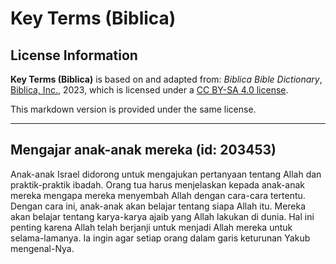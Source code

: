 # Key Terms (Biblica)

## License Information

**Key Terms (Biblica)** is based on and adapted from: _Biblica Bible Dictionary_, [Biblica, Inc.](https://www.biblica.com/), 2023, which is licensed under a [CC BY-SA 4.0 license](https://creativecommons.org/licenses/by-sa/4.0/legalcode.en).

This markdown version is provided under the same license.



--------------------------------

## Mengajar anak-anak mereka (id: 203453)

Anak\-anak Israel didorong untuk mengajukan pertanyaan tentang Allah dan praktik\-praktik ibadah. Orang tua harus menjelaskan kepada anak\-anak mereka mengapa mereka menyembah Allah dengan cara\-cara tertentu. Dengan cara ini, anak\-anak akan belajar tentang siapa Allah itu. Mereka akan belajar tentang karya\-karya ajaib yang Allah lakukan di dunia. Hal ini penting karena Allah telah berjanji untuk menjadi Allah mereka untuk selama\-lamanya. Ia ingin agar setiap orang dalam garis keturunan Yakub mengenal\-Nya.


